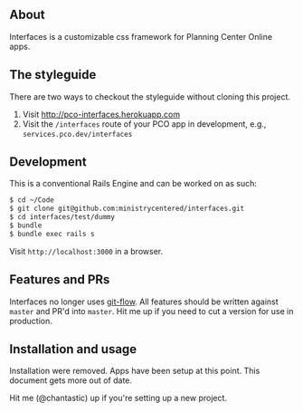 ## About

Interfaces is a customizable css framework for Planning Center Online apps.

## The styleguide

There are two ways to checkout the styleguide without cloning this project.

1. Visit http://pco-interfaces.herokuapp.com
2. Visit the `/interfaces` route of your PCO app in development, e.g., `services.pco.dev/interfaces`

## Development

This is a conventional Rails Engine and can be worked on as such:
```bash
$ cd ~/Code
$ git clone git@github.com:ministrycentered/interfaces.git
$ cd interfaces/test/dummy
$ bundle
$ bundle exec rails s
```

Visit `http://localhost:3000` in a browser.

## Features and PRs

Interfaces no longer uses [git-flow](https://github.com/nvie/gitflow). All features should be written against `master` and PR'd into `master`. Hit me up if you need to cut a version for use in production.

## Installation and usage

Installation were removed. Apps have been setup at this point. This document gets more out of date.

Hit me (@chantastic) up if you're setting up a new project.
